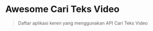 # Awesome Cari Teks Video

> Daftar aplikasi keren yang menggunakan API Cari Teks Video

<!-- TODO: Add more description and list -->